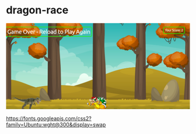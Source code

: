 # dragon-race

 <img src="./images/view.png">


https://fonts.googleapis.com/css2?family=Ubuntu:wght@300&display=swap
